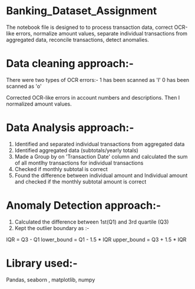 # Banking_Dataset_Assignment

The notebook file is designed to to process transaction data, correct OCR-like errors, normalize amount values, separate individual transactions from aggregated data, reconcile transactions, detect anomalies.

# Data cleaning approach:-

There were two types of OCR errors:-
1 has been scanned as 'l'
0 has been scanned as 'o'

Corrected OCR-like errors in account numbers and descriptions. Then I normalized amount values.

# Data Analysis approach:-

1. Identified and separated individual transactions from aggregated data
2. Identified aggregated data (subtotals/yearly totals)
3. Made a Group by on 'Transaction Date' column and calculated the sum of all montlhy transactions for individual transactions
4. Checked if monthly subtotal is correct
5. Found the difference between individual amount and Individual amount and checked if the monthly subtotal amount is correct

# Anomaly Detection approach:-

1. Calculated the difference between 1st(Q1) and 3rd quartile (Q3)
2. Kept the outlier boundary as :-

IQR = Q3 - Q1
lower_bound = Q1 - 1.5 * IQR
upper_bound = Q3 + 1.5 * IQR

# Library used:- 
Pandas, seaborn , matplotlib, numpy


